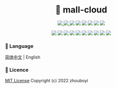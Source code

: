 <h1 align="center">🏪 mall-cloud</h1>

<p align="center">
<a target="_blank" href="https://github.com/zhouboyi1998/mall-cloud"> 
<img src="https://img.shields.io/github/stars/zhouboyi1998/mall-cloud?logo=github">
</a>
<a target="_blank" href="https://opensource.org/licenses/MIT"> 
<img src="https://img.shields.io/badge/license-MIT-red"> 
</a>
<img src="https://img.shields.io/badge/JDK-1.8-darkcyan">
<img src="https://img.shields.io/badge/Spring Boot-2.3.12.RELEASE-brightgreen">
<img src="https://img.shields.io/badge/Spring Cloud-Hoxton.SR12-brightgreen">
<img src="https://img.shields.io/badge/Spring Cloud Alibaba-2.2.7.RELEASE-brightgreen">
<img src="https://img.shields.io/badge/MyBatis Plus-3.4.1-dodgerblue">
<img src="https://img.shields.io/badge/Knife4J-2.0.9-midnightblue">
</p>
<p align="center">
<img src="https://img.shields.io/badge/MySQL-8.0.19-royalblue">
<img src="https://img.shields.io/badge/ElasticSearch-7.6.2-mediumturquoise">
<img src="https://img.shields.io/badge/Solr-8.11.1-orangered">
<img src="https://img.shields.io/badge/MinIO-8.3.4-crimson">
<img src="https://img.shields.io/badge/FastDFS-1.27.0.0-darkorange">
<img src="https://img.shields.io/badge/RabbitMQ-3.6.5-orange">
<img src="https://img.shields.io/badge/RocketMQ-4.9.3-darkorange">
<img src="https://img.shields.io/badge/MySQL Binlog Connector-0.21.0-royalblue">
<img src="https://img.shields.io/badge/Canal-1.1.5-darkorange">
<img src="https://img.shields.io/badge/Debezium-1.5.4.Final-mediumspringgreen">
</p>

### 📖 Language

[简体中文](./README.md) | English

### 📜 Licence

[MIT License](https://opensource.org/licenses/MIT) Copyright (c) 2022 zhouboyi
